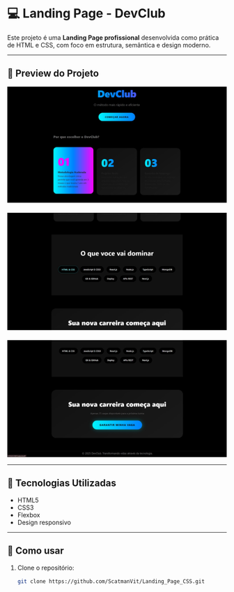 # 💻 Landing Page - DevClub

Este projeto é uma **Landing Page profissional** desenvolvida como prática de HTML e CSS, com foco em estrutura, semântica e design moderno.

---

## 📸 Preview do Projeto

<p align="center">
  <img src="images/page-1.jpg" width="700" style="margin-bottom: 20px;"/><br>
  <img src="images/page-2.jpg" width="700" style="margin-bottom: 20px;"/><br>
  <img src="images/page-3.jpg" width="700"/>
</p>

---

## 🚀 Tecnologias Utilizadas

- HTML5
- CSS3
- Flexbox
- Design responsivo

---

## 📁 Como usar

1. Clone o repositório:
   ```bash
   git clone https://github.com/ScatmanVit/Landing_Page_CSS.git
